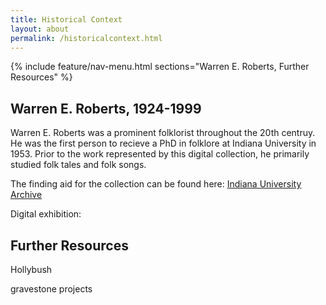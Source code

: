 ```yaml
---
title: Historical Context
layout: about
permalink: /historicalcontext.html
---
```

{% include feature/nav-menu.html sections="Warren E. Roberts, Further Resources" %}

## Warren E. Roberts, 1924-1999
Warren E. Roberts was a prominent folklorist throughout the 20th centruy. He was the first person to recieve a PhD in folklore at Indiana University in 1953. Prior to the work represented by this digital collection, he primarily studied folk tales and folk songs. 

The finding aid for the collection can be found here: [Indiana University Archive](https://archives.iu.edu/html/InU-Ar-VAA9415.html)

Digital exhibition: 
## Further Resources

Hollybush

gravestone projects
